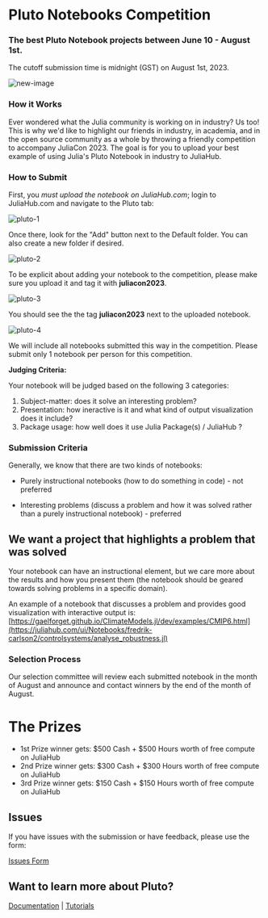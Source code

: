 # Pluto Notebooks Competition

### The best Pluto Notebook projects between June 10 - August 1st. 
The cutoff submission time is midnight (GST) on August 1st, 2023.

![new-image](https://github.com/Dattax/sample_jl/assets/1408846/62a0675b-d079-4652-bb84-9263add0daf0)

### How it Works

Ever wondered what the Julia community is working on in industry? Us too! This is why we'd like to highlight our friends in industry, in academia, and in the open source community as a whole by throwing a friendly competition to accompany JuliaCon 2023. The goal is for you to upload your best example of using Julia's Pluto Notebook in industry to JuliaHub. 

### How to Submit

First, you _must upload the notebook on JuliaHub.com_; login to JuliaHub.com and navigate to the Pluto tab:

![pluto-1](https://github.com/Dattax/sample_jl/assets/1408846/c46ba3e1-2df8-4d04-a320-76df727402e8)

Once there, look for the "Add" button next to the Default folder. You can also create a new folder if desired.

![pluto-2](https://github.com/Dattax/sample_jl/assets/1408846/cb690c4d-66e4-41f4-8ac5-b46eb7d27c59)

To be explicit about adding your notebook to the competition, please make sure you upload it and tag it with **juliacon2023**.

![pluto-3](https://github.com/Dattax/sample_jl/assets/1408846/75449249-bb16-45b2-9aae-8b722442f81e)

You should see the the tag **juliacon2023** next to the uploaded notebook.

![pluto-4](https://github.com/Dattax/sample_jl/assets/1408846/cc9b6779-f3c6-4e65-b5ae-b1869941902e)

We will include all notebooks submitted this way in the competition. Please submit only 1 notebook per person for this competition.

**Judging Criteria:**

Your notebook will be judged based on the following 3 categories:

1. Subject-matter: does it solve an interesting problem?
2. Presentation: how ineractive is it and what kind of output visualization does it include?
3. Package usage: how well does it use Julia Package(s) / JuliaHub ?

### Submission Criteria

Generally, we know that there are two kinds of notebooks: 

* Purely instructional notebooks (how to do something in code) - not preferred

* Interesting problems (discuss a problem and how it was solved rather than a purely instructional notebook) - preferred

## We want a project that highlights a problem that was solved

Your notebook can have an instructional element, but we care more about the results and how you present them (the notebook should be geared towards solving problems in a specific domain).

An example of a notebook that discusses a problem and provides good visualization with interactive output is: [https://gaelforget.github.io/ClimateModels.jl/dev/examples/CMIP6.html](https://juliahub.com/ui/Notebooks/fredrik-carlson2/controlsystems/analyse_robustness.jl)

### Selection Process

Our selection committee will review each submitted notebook in the month of August and announce and contact winners by the end of the month of August.

# The Prizes
  
* 1st Prize winner gets: $500 Cash + $500 Hours worth of free compute on JuliaHub
* 2nd Prize winner gets: $300 Cash + $300 Hours worth of free compute on JuliaHub
* 3rd Prize winner gets: $150 Cash + $150 Hours worth of free compute on JuliaHub

## Issues

If you have issues with the submission or have feedback, please use the form:

[Issues Form](https://forms.gle/QdwMiLseTDGpy8uq8)
  
## Want to learn more about Pluto?
  
 [Documentation](https://help.juliahub.com/juliahub/stable/tutorials/pluto_notebooks/) | [Tutorials](https://featured.plutojl.org/)


